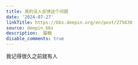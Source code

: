 ```yaml
---
title: 真的没人反馈这个问题
date: '2024-07-27'
linkTitle: https://bbs.deepin.org/en/post/275630
source: deepin_bbs
description:  猫粮 
disable_comments: true
---
```

我记得很久之前就有人
